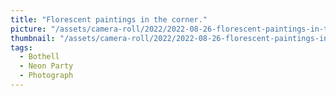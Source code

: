 ```yaml
---
title: "Florescent paintings in the corner."
picture: "/assets/camera-roll/2022/2022-08-26-florescent-paintings-in-the-corner/20220827_055659021_iOS.jpg"
thumbnail: "/assets/camera-roll/2022/2022-08-26-florescent-paintings-in-the-corner/20220827_055659021_iOS-thumbnail.jpg"
tags:
  - Bothell
  - Neon Party
  - Photograph  
---
```


